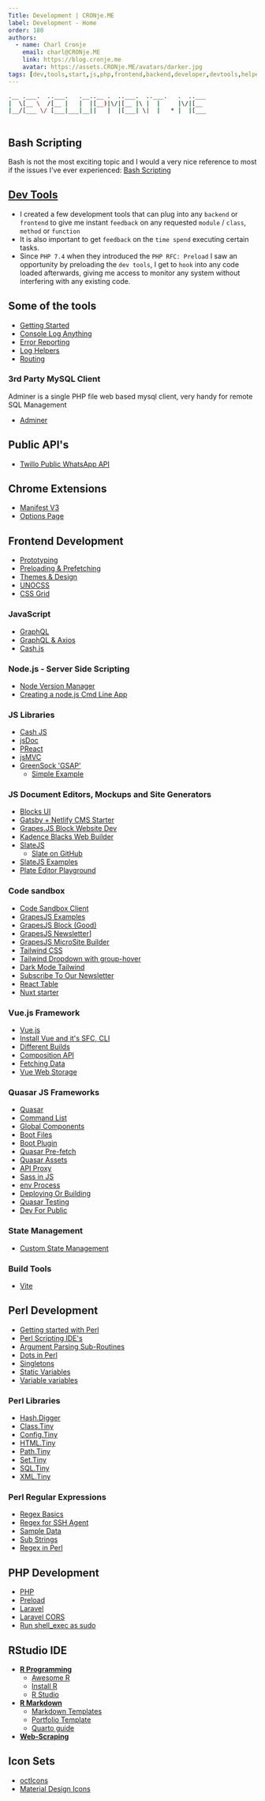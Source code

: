 ```yaml
---
Title: Development | CRONje.ME
label: Development - Home
order: 180
authors:
  - name: Charl Cronje
    email: charl@CRONje.ME
    link: https://blog.cronje.me
    avatar: https://assets.CRONje.ME/avatars/darker.jpg
tags: [dev,tools,start,js,php,frontend,backend,developer,devtools,helpers,log]
---
```

```sh
.__ .___.  ..___.   .__..__ .  ..___.  ..___.   .  ..___
|  \[__ \  /[__ |   |  |[__)|\/|[__ |\ |  |     |\/|[__ 
|__/[___ \/ [___|___|__||   |  |[___| \|  |   * |  |[___
                                                        
```

## Bash Scripting

Bash is not the most exciting topic and I would a very nice reference to most if the issues I've ever experienced: [Bash Scripting](https://www.javatpoint.com/bash-scripting)

## [Dev Tools](./devTools/README.md)

- I created a few development tools that can plug into any `backend` or `frontend` to give me instant `feedback` on any requested `module` / `class`, `method` or `function`
- It is also important to get `feedback` on the `time spend` executing certain tasks.
- Since `PHP 7.4` when they introduced the `PHP RFC: Preload` I saw an opportunity by preloading the `dev tools`, I get to `hook` into any code loaded afterwards, giving me access to monitor any system without interfering with any existing code.

## Some of the tools

- [Getting Started](./devTools/README.md)
- [Console Log Anything](./devTools/consoleLog.md)
- [Error Reporting](./devTools/errorReporting.md)
- [Log Helpers](./devTools/logHelpers.md)
- [Routing](./devTools/route.md)

### 3rd Party MySQL Client

Adminer is a single PHP file web based mysql client, very handy for remote SQL Management

- [Adminer](./devTools/adminer.md)

## Public API's

- [Twillo Public WhatsApp API](./api/twillo.md)

## Chrome Extensions

- [Manifest V3](./chromeExt/manifestV3.md)
- [Options Page](./chromeExt/optionsPage.md)

## Frontend Development

- [Prototyping](./html/prototyping.md)
- [Preloading & Prefetching](./html/prefetchAndPreload.md)
- [Themes & Design](./html/themesAndDesign.md)
- [UNOCSS](./html/unocss.md)
- [CSS Grid](https://www.youtube.com/watch?v=0xMQfnTU6oo)

### JavaScript

- [GraphQL](./js/graphql/README.md)
- [GraphQL & Axios](./js/graphql/axios.md)
- [Cash.js](./js/libs/cash-js.md)

### Node.js - Server Side Scripting

- [Node Version Manager](./node/nvm.md)
- [Creating a node.js Cmd Line App](./node/nodecli.md)

### JS Libraries

- [Cash JS](./js/libs/cash-js.md)
- [jsDoc](./js/libs/jsDoc.md)
- [PReact](./js/libs/PReact.md)
- [jsMVC](./js/libs/jsMVC.md)
- [GreenSock 'GSAP'](./js/libs/gsap.md)
  - [Simple Example](https://www.youtube.com/watch?v=m6PDUIF24v4)

### JS Document Editors, Mockups and Site Generators

- [Blocks UI](blocksui.md)
- [Gatsby + Netlify CMS Starter](https://github.com/ritesh2204/gatsby-starter-netlify-cms)
- [Grapes.JS Block Website Dev](grapesjs.md)
- [Kadence Blacks Web Builder](https://cloud.kadenceblocks.com/)
- [SlateJS](https://www.smashingmagazine.com/2021/05/building-wysiwyg-editor-javascript-slatejs/)
  - [Slate on GitHub](https://github.com/smashingmagazine/wysiwyg-editor)
- [SlateJS Examples](slatejs/README.md)
- [Plate Editor Playground](https://codesandbox.io/s/2mh1c)

### Code sandbox

- [Code Sandbox Client](https://github.com/codesandbox/codesandbox-client)
- [GrapesJS Examples](https://codesandbox.io/examples/package/grapesjs)
- [GrapesJS Block (Good)](https://codesandbox.io/s/lej2t?file=/src/index.js)
- [GrapesJS Newsletter](https://codesandbox.io/s/urxqy?file=/src/App.js)]
- [GrapesJS MicroSite Builder](https://codesandbox.io/s/o9hxu)
- [Tailwind CSS](https://codesandbox.io/examples/package/tailwindcss)
- [Tailwind Dropdown with group-hover](https://codesandbox.io/s/gm9k9)
- [Dark Mode Tailwind](https://codesandbox.io/s/ndpw4)
- [Subscribe To Our Newsletter](https://codesandbox.io/s/r3wu9?file=/src/index.js)
- [React Table](https://codesandbox.io/s/sw030?file=/src/App.js)
- [Nuxt starter](https://codesandbox.io/s/h0z15)

### Vue.js Framework

- [Vue.js](js/vue/README.md)
- [Install Vue and it's SFC, CLI](./js/vue/installVue.md)
- [Different Builds](./js/vue/differentBuilds.md)
- [Composition API](./js/vue/composition/api.md)
- [Fetching Data](./js/vue/composition/fetchData.md)
- [Vue Web Storage](./js/vue/vueWebStorage.md)

### Quasar JS Frameworks  

- [Quasar](./js/quasar/README.md)
- [Command List](./js/quasar/commandList.md)
- [Global Components](./js/quasar/globalComponents.md)
- [Boot Files](./js/quasar/bootFiles.md)
- [Boot Plugin](./js/quasar/bootPlugin.md)
- [Quasar Pre-fetch](./js/quasar/quasarPrefetch.md)
- [Quasar Assets](./js/quasar/quasarAssets.md)
- [API Proxy](./js/quasar/apiProxy.md)
- [Sass in JS](./js/quasar/sassInJs.md)
- [env Process](./js/quasar/envProcess.md)
- [Deploying Or Building](./js/quasar/deployingOrBuilding.md)
- [Quasar Testing](./js/quasar/quasarTesting.md)
- [Dev For Public](./js/quasar/devForPublic.md)

### State Management

- [Custom State Management](customState.md)

### Build Tools

- [Vite](./js/vite/README.md)

## Perl Development

- [Getting started with Perl](perl/gettingStarted.md)
- [Perl Scripting IDE's](perl/perlIDEs.md)
- [Argument Parsing Sub-Routines](perl/argsSubRoutines.md)
- [Dots in Perl](perl/dotsInPerl.md)
- [Singletons](perl/singleton.md)
- [Static Variables](perl/staticVars.md)
- [Variable variables](perl/variableVariables.md)

### Perl Libraries

- [Hash.Digger](perl/libs/Hash.Digger.md)
- [Class.Tiny](perl/libs/Class.Tiny.md)
- [Config.Tiny](perl/libs/Config.Tiny.md)
- [HTML.Tiny](perl/libs/HTML.Tiny.md)
- [Path.Tiny](perl/libs/Path.Tiny.md)
- [Set.Tiny](perl/libs/Set.Tiny.md)
- [SQL.Tiny](perl/libs/SQL.Tiny.md)
- [XML.Tiny](perl/libs/XML.Tiny.md)

### Perl Regular Expressions

- [Regex Basics](perl/regex/regexBasics.md)
- [Regex for SSH Agent](perl/regex/regexForSSHAgent.md)
- [Sample Data](perl/regex/sampleData.md)
- [Sub Strings](perl/regex/subStrings.md)
- [Regex in Perl](perl/regex.md)

## PHP Development

- [PHP](./php/README.md)
- [Preload](./php/preload.md)
- [Laravel](./php/laravel/README.md)
- [Laravel CORS](./php/laravel/cors.md)
- [Run shell_exec as sudo](./php/shellExec/README.md)

## RStudio IDE

- **[R Programming](./rLang/README.md)**
  - [Awesome R](./rLang/awesomer.md)
  - [Install R](./rLang/installR.md)
  - [R Studio](./rLang/rstudio.md)
- **[R Markdown](./rLang/rmd.md)**
  - [Markdown Templates](./rLang/mdTemplates.md)
  - [Portfolio Template](./rLang/cvTemplare.md)
  - [Quarto guide](./rLang/quartoGuide.md)
- **[Web-Scraping](./rLang/webScraping.md)**

## Icon Sets

- [octIcons](./icons/octIcons.md)  
- [Material Design Icons](./icons/materialIcons.md)
  